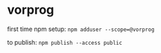  # vorprog

first time npm setup:
`npm adduser --scope=@vorprog`

to publish:
`npm publish --access public`
